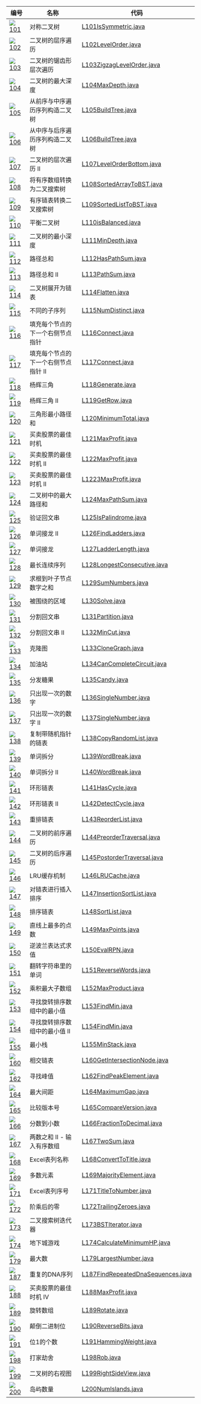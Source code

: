 |编号|名称|代码|
|----|---|----|
|[![](./img/easy.svg) 101](https://leetcode-cn.com/problems/symmetric-tree/)|对称二叉树|[L101IsSymmetric.java](https://github.com/ybjx/Leetcode/blob/master/solution/src/main/java/com/ybjx/leetcode/solution/_0101_0200/L101IsSymmetric.java)|
|[![](./img/middle.svg) 102](https://leetcode-cn.com/problems/binary-tree-level-order-traversal/)|二叉树的层序遍历|[L102LevelOrder.java](https://github.com/ybjx/Leetcode/blob/master/solution/src/main/java/com/ybjx/leetcode/solution/_0101_0200/L102LevelOrder.java)|
|[![](./img/middle.svg) 103](https://leetcode-cn.com/problems/binary-tree-zigzag-level-order-traversal/)|二叉树的锯齿形层次遍历|[L103ZigzagLevelOrder.java](https://github.com/ybjx/Leetcode/blob/master/solution/src/main/java/com/ybjx/leetcode/solution/_0101_0200/L103ZigzagLevelOrder.java)|
|[![](./img/easy.svg) 104](https://leetcode-cn.com/problems/maximum-depth-of-binary-tree/)|二叉树的最大深度|[L104MaxDepth.java](https://github.com/ybjx/Leetcode/blob/master/solution/src/main/java/com/ybjx/leetcode/solution/_0101_0200/L104MaxDepth.java)|
|[![](./img/middle.svg) 105](https://leetcode-cn.com/problems/construct-binary-tree-from-preorder-and-inorder-traversal/)|从前序与中序遍历序列构造二叉树|[L105BuildTree.java](https://github.com/ybjx/Leetcode/blob/master/solution/src/main/java/com/ybjx/leetcode/solution/_0101_0200/L105BuildTree.java)|
|[![](./img/middle.svg) 106](https://leetcode-cn.com/problems/construct-binary-tree-from-inorder-and-postorder-traversal/)|从中序与后序遍历序列构造二叉树|[L106BuildTree.java](https://github.com/ybjx/Leetcode/blob/master/solution/src/main/java/com/ybjx/leetcode/solution/_0101_0200/L106BuildTree.java)|
|[![](./img/easy.svg) 107](https://leetcode-cn.com/problems/binary-tree-level-order-traversal-ii/)|二叉树的层次遍历 II|[L107LevelOrderBottom.java](https://github.com/ybjx/Leetcode/blob/master/solution/src/main/java/com/ybjx/leetcode/solution/_0101_0200/L107LevelOrderBottom.java)|
|[![](./img/easy.svg) 108](https://leetcode-cn.com/problems/convert-sorted-array-to-binary-search-tree/)|将有序数组转换为二叉搜索树|[L108SortedArrayToBST.java](https://github.com/ybjx/Leetcode/blob/master/solution/src/main/java/com/ybjx/leetcode/solution/_0101_0200/L108SortedArrayToBST.java)|
|[![](./img/middle.svg) 109](https://leetcode-cn.com/problems/convert-sorted-list-to-binary-search-tree/)|有序链表转换二叉搜索树|[L109SortedListToBST.java](https://github.com/ybjx/Leetcode/blob/master/solution/src/main/java/com/ybjx/leetcode/solution/_0101_0200/L109SortedListToBST.java)|
|[![](./img/easy.svg) 110](https://leetcode-cn.com/problems/balanced-binary-tree/)|平衡二叉树|[L110isBalanced.java](https://github.com/ybjx/Leetcode/blob/master/solution/src/main/java/com/ybjx/leetcode/solution/_0101_0200/L110isBalanced.java)|
|[![](./img/easy.svg) 111](https://leetcode-cn.com/problems/minimum-depth-of-binary-tree/)|二叉树的最小深度|[L111MinDepth.java](https://github.com/ybjx/Leetcode/blob/master/solution/src/main/java/com/ybjx/leetcode/solution/_0101_0200/L111MinDepth.java)|
|[![](./img/easy.svg) 112](https://leetcode-cn.com/problems/path-sum/)|路径总和|[L112HasPathSum.java](https://github.com/ybjx/Leetcode/blob/master/solution/src/main/java/com/ybjx/leetcode/solution/_0101_0200/L112HasPathSum.java)|
|[![](./img/middle.svg) 113](https://leetcode-cn.com/problems/path-sum-ii/)|路径总和 II|[L113PathSum.java](https://github.com/ybjx/Leetcode/blob/master/solution/src/main/java/com/ybjx/leetcode/solution/_0101_0200/L113PathSum.java)|
|[![](./img/easy.svg) 114](https://leetcode-cn.com/problems/flatten-binary-tree-to-linked-list/)|二叉树展开为链表|[L114Flatten.java](https://github.com/ybjx/Leetcode/blob/master/solution/src/main/java/com/ybjx/leetcode/solution/_0101_0200/L114Flatten.java)|
|[![](./img/hard.svg) 115](https://leetcode-cn.com/problems/distinct-subsequences/)|不同的子序列|[L115NumDistinct.java](https://github.com/ybjx/Leetcode/blob/master/solution/src/main/java/com/ybjx/leetcode/solution/_0101_0200/L115NumDistinct.java)|
|[![](./img/middle.svg) 116](https://leetcode-cn.com/problems/populating-next-right-pointers-in-each-node/)|填充每个节点的下一个右侧节点指针|[L116Connect.java](https://github.com/ybjx/Leetcode/blob/master/solution/src/main/java/com/ybjx/leetcode/solution/_0101_0200/L116Connect.java)|
|[![](./img/middle.svg) 117](https://leetcode-cn.com/problems/populating-next-right-pointers-in-each-node-ii/)|填充每个节点的下一个右侧节点指针 II|[L117Connect.java](https://github.com/ybjx/Leetcode/blob/master/solution/src/main/java/com/ybjx/leetcode/solution/_0101_0200/L117Connect.java)|
|[![](./img/easy.svg) 118](https://leetcode-cn.com/problems/pascals-triangle/)|杨辉三角|[L118Generate.java](https://github.com/ybjx/Leetcode/blob/master/solution/src/main/java/com/ybjx/leetcode/solution/_0101_0200/L118Generate.java)|
|[![](./img/easy.svg) 119](https://leetcode-cn.com/problems/pascals-triangle-ii/)|杨辉三角 II|[L119GetRow.java](https://github.com/ybjx/Leetcode/blob/master/solution/src/main/java/com/ybjx/leetcode/solution/_0101_0200/L119GetRow.java)|
|[![](./img/middle.svg) 120](https://leetcode-cn.com/problems/triangle/)|三角形最小路径和|[L120MinimumTotal.java](https://github.com/ybjx/Leetcode/blob/master/solution/src/main/java/com/ybjx/leetcode/solution/_0101_0200/L120MinimumTotal.java)|
|[![](./img/easy.svg) 121](https://leetcode-cn.com/problems/best-time-to-buy-and-sell-stock/)|买卖股票的最佳时机|[L121MaxProfit.java](https://github.com/ybjx/Leetcode/blob/master/solution/src/main/java/com/ybjx/leetcode/solution/_0101_0200/L121MaxProfit.java)|
|[![](./img/easy.svg) 122](https://leetcode-cn.com/problems/best-time-to-buy-and-sell-stock-ii/)|买卖股票的最佳时机 II|[L122MaxProfit.java](https://github.com/ybjx/Leetcode/blob/master/solution/src/main/java/com/ybjx/leetcode/solution/_0101_0200/L122MaxProfit.java)|
|[![](./img/hard.svg) 123](https://leetcode-cn.com/problems/best-time-to-buy-and-sell-stock-iii/)|买卖股票的最佳时机 II|[L1223MaxProfit.java](https://github.com/ybjx/Leetcode/blob/master/solution/src/main/java/com/ybjx/leetcode/solution/_0101_0200/L123MaxProfit.java)|
|[![](./img/hard.svg) 124](https://leetcode-cn.com/problems/binary-tree-maximum-path-sum/)|二叉树中的最大路径和|[L124MaxPathSum.java](https://github.com/ybjx/Leetcode/blob/master/solution/src/main/java/com/ybjx/leetcode/solution/_0101_0200/L124MaxPathSum.java)|
|[![](./img/easy.svg) 125](https://leetcode-cn.com/problems/valid-palindrome/)|验证回文串|[L125IsPalindrome.java](https://github.com/ybjx/Leetcode/blob/master/solution/src/main/java/com/ybjx/leetcode/solution/_0101_0200/L125IsPalindrome.java)|
|[![](./img/hard.svg) 126](https://leetcode-cn.com/problems/word-ladder-ii/)|单词接龙 II|[L126FindLadders.java](https://github.com/ybjx/Leetcode/blob/master/solution/src/main/java/com/ybjx/leetcode/solution/_0101_0200/L126FindLadders.java)|
|[![](./img/middle.svg) 127](https://leetcode-cn.com/problems/word-ladder/)|单词接龙|[L127LadderLength.java](https://github.com/ybjx/Leetcode/blob/master/solution/src/main/java/com/ybjx/leetcode/solution/_0101_0200/L127LadderLength.java)|
|[![](./img/hard.svg) 128](https://leetcode-cn.com/problems/longest-consecutive-sequence/)|最长连续序列|[L128LongestConsecutive.java](https://github.com/ybjx/Leetcode/blob/master/solution/src/main/java/com/ybjx/leetcode/solution/_0101_0200/L128LongestConsecutive.java)|
|[![](./img/middle.svg) 129](https://leetcode-cn.com/problems/sum-root-to-leaf-numbers/)|求根到叶子节点数字之和|[L129SumNumbers.java](https://github.com/ybjx/Leetcode/blob/master/solution/src/main/java/com/ybjx/leetcode/solution/_0101_0200/L129SumNumbers.java)|
|[![](./img/middle.svg) 130](https://leetcode-cn.com/problems/surrounded-regions/)|被围绕的区域|[L130Solve.java](https://github.com/ybjx/Leetcode/blob/master/solution/src/main/java/com/ybjx/leetcode/solution/_0101_0200/L130Solve.java)|
|[![](./img/middle.svg) 131](https://leetcode-cn.com/problems/palindrome-partitioning/)|分割回文串|[L131Partition.java](https://github.com/ybjx/Leetcode/blob/master/solution/src/main/java/com/ybjx/leetcode/solution/_0101_0200/L131Partition.java)|
|[![](./img/hard.svg) 132](https://leetcode-cn.com/problems/palindrome-partitioning-ii/)|分割回文串 II|[L132MinCut.java](https://github.com/ybjx/Leetcode/blob/master/solution/src/main/java/com/ybjx/leetcode/solution/_0101_0200/L132MinCut.java)|
|[![](./img/middle.svg) 133](https://leetcode-cn.com/problems/clone-graph/)|克隆图|[L133CloneGraph.java](https://github.com/ybjx/Leetcode/blob/master/solution/src/main/java/com/ybjx/leetcode/solution/_0101_0200/L133CloneGraph.java)|
|[![](./img/middle.svg) 134](https://leetcode-cn.com/problems/gas-station/)|加油站|[L134CanCompleteCircuit.java](https://github.com/ybjx/Leetcode/blob/master/solution/src/main/java/com/ybjx/leetcode/solution/_0101_0200/L134CanCompleteCircuit.java)|
|[![](./img/hard.svg) 135](https://leetcode-cn.com/problems/candy/)|分发糖果|[L135Candy.java](https://github.com/ybjx/Leetcode/blob/master/solution/src/main/java/com/ybjx/leetcode/solution/_0101_0200/L135Candy.java)|
|[![](./img/easy.svg) 136](https://leetcode-cn.com/problems/single-number/)|只出现一次的数字|[L136SingleNumber.java](https://github.com/ybjx/Leetcode/blob/master/solution/src/main/java/com/ybjx/leetcode/solution/_0101_0200/L136SingleNumber.java)|
|[![](./img/middle.svg) 137](https://leetcode-cn.com/problems/single-number-ii/)|只出现一次的数字 II|[L137SingleNumber.java](https://github.com/ybjx/Leetcode/blob/master/solution/src/main/java/com/ybjx/leetcode/solution/_0101_0200/L137SingleNumber.java)|
|[![](./img/middle.svg) 138](https://leetcode-cn.com/problems/copy-list-with-random-pointer/)|复制带随机指针的链表|[L138CopyRandomList.java](https://github.com/ybjx/Leetcode/blob/master/solution/src/main/java/com/ybjx/leetcode/solution/_0101_0200/L138CopyRandomList.java)|
|[![](./img/middle.svg) 139](https://leetcode-cn.com/problems/word-break/)|单词拆分|[L139WordBreak.java](https://github.com/ybjx/Leetcode/blob/master/solution/src/main/java/com/ybjx/leetcode/solution/_0101_0200/L139WordBreak.java)|
|[![](./img/hard.svg) 140](https://leetcode-cn.com/problems/word-break-ii/)|单词拆分 II|[L140WordBreak.java](https://github.com/ybjx/Leetcode/blob/master/solution/src/main/java/com/ybjx/leetcode/solution/_0101_0200/L140WordBreak.java)|
|[![](./img/easy.svg) 141](https://leetcode-cn.com/problems/linked-list-cycle/)|环形链表|[L141HasCycle.java](https://github.com/ybjx/Leetcode/blob/master/solution/src/main/java/com/ybjx/leetcode/solution/_0101_0200/L141HasCycle.java)|
|[![](./img/middle.svg) 142](https://leetcode-cn.com/problems/linked-list-cycle-ii/)|环形链表 II|[L142DetectCycle.java](https://github.com/ybjx/Leetcode/blob/master/solution/src/main/java/com/ybjx/leetcode/solution/_0101_0200/L142DetectCycle.java)|
|[![](./img/middle.svg) 143](https://leetcode-cn.com/problems/reorder-list/)|重排链表|[L143ReorderList.java](https://github.com/ybjx/Leetcode/blob/master/solution/src/main/java/com/ybjx/leetcode/solution/_0101_0200/L143ReorderList.java)|
|[![](./img/middle.svg) 144](https://leetcode-cn.com/problems/binary-tree-preorder-traversal/)|二叉树的前序遍历|[L144PreorderTraversal.java](https://github.com/ybjx/Leetcode/blob/master/solution/src/main/java/com/ybjx/leetcode/solution/_0101_0200/L144PreorderTraversal.java)|
|[![](./img/hard.svg) 145](https://leetcode-cn.com/problems/binary-tree-postorder-traversal/)|二叉树的后序遍历|[L145PostorderTraversal.java](https://github.com/ybjx/Leetcode/blob/master/solution/src/main/java/com/ybjx/leetcode/solution/_0101_0200/L145PostorderTraversal.java)|
|[![](./img/middle.svg) 146](https://leetcode-cn.com/problems/lru-cache/)|LRU缓存机制|[L146LRUCache.java](https://github.com/ybjx/Leetcode/blob/master/solution/src/main/java/com/ybjx/leetcode/solution/_0101_0200/L146LRUCache.java)|
|[![](./img/middle.svg) 147](https://leetcode-cn.com/problems/insertion-sort-list/)|对链表进行插入排序|[L147InsertionSortList.java](https://github.com/ybjx/Leetcode/blob/master/solution/src/main/java/com/ybjx/leetcode/solution/_0101_0200/L147InsertionSortList.java)|
|[![](./img/middle.svg) 148](https://leetcode-cn.com/problems/sort-list/)|排序链表|[L148SortList.java](https://github.com/ybjx/Leetcode/blob/master/solution/src/main/java/com/ybjx/leetcode/solution/_0101_0200/L148SortList.java)|
|[![](./img/hard.svg) 149](https://leetcode-cn.com/problems/max-points-on-a-line/)|直线上最多的点数|[L149MaxPoints.java](https://github.com/ybjx/Leetcode/blob/master/solution/src/main/java/com/ybjx/leetcode/solution/_0101_0200/L149MaxPoints.java)|
|[![](./img/middle.svg) 150](https://leetcode-cn.com/problems/evaluate-reverse-polish-notation/)|逆波兰表达式求值|[L150EvalRPN.java](https://github.com/ybjx/Leetcode/blob/master/solution/src/main/java/com/ybjx/leetcode/solution/_0101_0200/L150EvalRPN.java)|
|[![](./img/middle.svg) 151](https://leetcode-cn.com/problems/reverse-words-in-a-string/)|翻转字符串里的单词|[L151ReverseWords.java](https://github.com/ybjx/Leetcode/blob/master/solution/src/main/java/com/ybjx/leetcode/solution/_0101_0200/L151ReverseWords.java)|
|[![](./img/middle.svg) 152](https://leetcode-cn.com/problems/maximum-product-subarray/)|乘积最大子数组|[L152MaxProduct.java](https://github.com/ybjx/Leetcode/blob/master/solution/src/main/java/com/ybjx/leetcode/solution/_0101_0200/L152MaxProduct.java)|
|[![](./img/middle.svg) 153](https://leetcode-cn.com/problems/find-minimum-in-rotated-sorted-array/)|寻找旋转排序数组中的最小值|[L153FindMin.java](https://github.com/ybjx/Leetcode/blob/master/solution/src/main/java/com/ybjx/leetcode/solution/_0101_0200/L153FindMin.java)|
|[![](./img/hard.svg) 154](https://leetcode-cn.com/problems/find-minimum-in-rotated-sorted-array-ii/)|寻找旋转排序数组中的最小值 II|[L154FindMin.java](https://github.com/ybjx/Leetcode/blob/master/solution/src/main/java/com/ybjx/leetcode/solution/_0101_0200/L154FindMin.java)|
|[![](./img/easy.svg) 155](https://leetcode-cn.com/problems/min-stack/)|最小栈|[L155MinStack.java](https://github.com/ybjx/Leetcode/blob/master/solution/src/main/java/com/ybjx/leetcode/solution/_0101_0200/L155MinStack.java)|
|[![](./img/easy.svg) 160](https://leetcode-cn.com/problems/intersection-of-two-linked-lists/)|相交链表|[L160GetIntersectionNode.java](https://github.com/ybjx/Leetcode/blob/master/solution/src/main/java/com/ybjx/leetcode/solution/_0101_0200/L160GetIntersectionNode.java)|
|[![](./img/middle.svg) 162](https://leetcode-cn.com/problems/find-peak-element/)|寻找峰值|[L162FindPeakElement.java](https://github.com/ybjx/Leetcode/blob/master/solution/src/main/java/com/ybjx/leetcode/solution/_0101_0200/L162FindPeakElement.java)|
|[![](./img/hard.svg) 164](https://leetcode-cn.com/problems/maximum-gap/)|最大间距|[L164MaximumGap.java](https://github.com/ybjx/Leetcode/blob/master/solution/src/main/java/com/ybjx/leetcode/solution/_0101_0200/L164MaximumGap.java)|
|[![](./img/middle.svg) 165](https://leetcode-cn.com/problems/compare-version-numbers/)|比较版本号|[L165CompareVersion.java](https://github.com/ybjx/Leetcode/blob/master/solution/src/main/java/com/ybjx/leetcode/solution/_0101_0200/L165CompareVersion.java)|
|[![](./img/middle.svg) 166](https://leetcode-cn.com/problems/fraction-to-recurring-decimal/)|分数到小数|[L166FractionToDecimal.java](https://github.com/ybjx/Leetcode/blob/master/solution/src/main/java/com/ybjx/leetcode/solution/_0101_0200/L166FractionToDecimal.java)|
|[![](./img/easy.svg) 167](https://leetcode-cn.com/problems/two-sum-ii-input-array-is-sorted/)|两数之和 II - 输入有序数组|[L167TwoSum.java](https://github.com/ybjx/Leetcode/blob/master/solution/src/main/java/com/ybjx/leetcode/solution/_0101_0200/L167TwoSum.java)|
|[![](./img/easy.svg) 168](https://leetcode-cn.com/problems/excel-sheet-column-title/)|Excel表列名称|[L168ConvertToTitle.java](https://github.com/ybjx/Leetcode/blob/master/solution/src/main/java/com/ybjx/leetcode/solution/_0101_0200/L168ConvertToTitle.java)|
|[![](./img/easy.svg) 169](https://leetcode-cn.com/problems/majority-element/)|多数元素|[L169MajorityElement.java](https://github.com/ybjx/Leetcode/blob/master/solution/src/main/java/com/ybjx/leetcode/solution/_0101_0200/L169MajorityElement.java)|
|[![](./img/easy.svg) 171](https://leetcode-cn.com/problems/excel-sheet-column-number/)|Excel表列序号|[L171TitleToNumber.java](https://github.com/ybjx/Leetcode/blob/master/solution/src/main/java/com/ybjx/leetcode/solution/_0101_0200/L171TitleToNumber.java)|
|[![](./img/easy.svg) 172](https://leetcode-cn.com/problems/factorial-trailing-zeroes/)|阶乘后的零|[L172TrailingZeroes.java](https://github.com/ybjx/Leetcode/blob/master/solution/src/main/java/com/ybjx/leetcode/solution/_0101_0200/L172TrailingZeroes.java)|
|[![](./img/middle.svg) 173](https://leetcode-cn.com/problems/binary-search-tree-iterator/)|二叉搜索树迭代器|[L173BSTIterator.java](https://github.com/ybjx/Leetcode/blob/master/solution/src/main/java/com/ybjx/leetcode/solution/_0101_0200/L173BSTIterator.java)|
|[![](./img/hard.svg) 174](https://leetcode-cn.com/problems/dungeon-game/)|地下城游戏|[L174CalculateMinimumHP.java](https://github.com/ybjx/Leetcode/blob/master/solution/src/main/java/com/ybjx/leetcode/solution/_0101_0200/L174CalculateMinimumHP.java)|
|[![](./img/middle.svg) 179](https://leetcode-cn.com/problems/largest-number/)|最大数|[L179LargestNumber.java](https://github.com/ybjx/Leetcode/blob/master/solution/src/main/java/com/ybjx/leetcode/solution/_0101_0200/L179LargestNumber.java)|
|[![](./img/middle.svg) 187](https://leetcode-cn.com/problems/repeated-dna-sequences/)|重复的DNA序列|[L187FindRepeatedDnaSequences.java](https://github.com/ybjx/Leetcode/blob/master/solution/src/main/java/com/ybjx/leetcode/solution/_0101_0200/L187FindRepeatedDnaSequences.java)|
|[![](./img/hard.svg) 188](https://leetcode-cn.com/problems/best-time-to-buy-and-sell-stock-iv/)|买卖股票的最佳时机 IV|[L188MaxProfit.java](https://github.com/ybjx/Leetcode/blob/master/solution/src/main/java/com/ybjx/leetcode/solution/_0101_0200/L188MaxProfit.java)|
|[![](./img/easy.svg) 189](https://leetcode-cn.com/problems/rotate-array/)|旋转数组|[L189Rotate.java](https://github.com/ybjx/Leetcode/blob/master/solution/src/main/java/com/ybjx/leetcode/solution/_0101_0200/L189Rotate.java)|
|[![](./img/easy.svg) 190](https://leetcode-cn.com/problems/reverse-bits/)|颠倒二进制位|[L190ReverseBits.java](https://github.com/ybjx/Leetcode/blob/master/solution/src/main/java/com/ybjx/leetcode/solution/_0101_0200/L190ReverseBits.java)|
|[![](./img/easy.svg) 191](https://leetcode-cn.com/problems/number-of-1-bits/)|位1的个数|[L191HammingWeight.java](https://github.com/ybjx/Leetcode/blob/master/solution/src/main/java/com/ybjx/leetcode/solution/_0101_0200/L191HammingWeight.java)|
|[![](./img/easy.svg) 198](https://leetcode-cn.com/problems/house-robber/)|打家劫舍|[L198Rob.java](https://github.com/ybjx/Leetcode/blob/master/solution/src/main/java/com/ybjx/leetcode/solution/_0101_0200/L198Rob.java)|
|[![](./img/middle.svg) 199](https://leetcode-cn.com/problems/binary-tree-right-side-view/)|二叉树的右视图|[L199RightSideView.java](https://github.com/ybjx/Leetcode/blob/master/solution/src/main/java/com/ybjx/leetcode/solution/_0101_0200/L199RightSideView.java)|
|[![](./img/middle.svg) 200](https://leetcode-cn.com/problems/number-of-islands/)|岛屿数量|[L200NumIslands.java](https://github.com/ybjx/Leetcode/blob/master/solution/src/main/java/com/ybjx/leetcode/solution/_0101_0200/L200NumIslands.java)|
